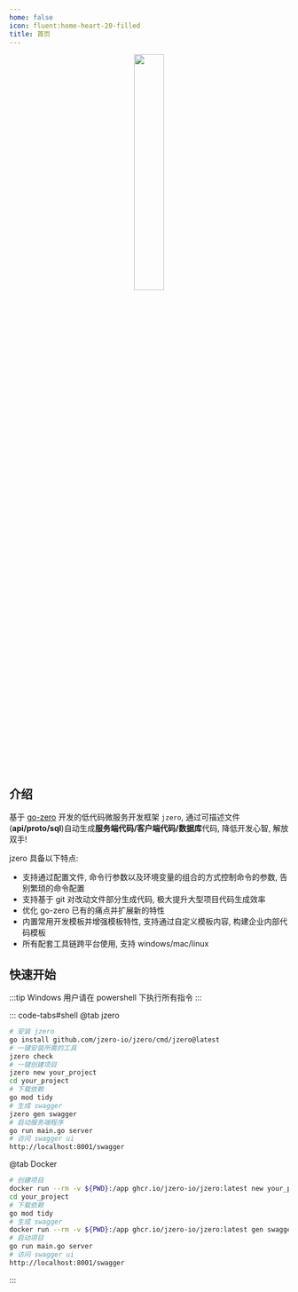 ```yaml
---
home: false
icon: fluent:home-heart-20-filled
title: 首页
---
```


<div style="text-align: center;">
  <img src="https://oss.jaronnie.com/jzero.jpg" style="width: 33%;" alt=""/>
</div>

## 介绍

基于 [go-zero](https://go-zero.dev) 开发的低代码微服务开发框架 `jzero`, 通过可描述文件(**api/proto/sql**)自动生成**服务端代码/客户端代码/数据库**代码, 降低开发心智, 解放双手!

jzero 具备以下特点:

* 支持通过配置文件, 命令行参数以及环境变量的组合的方式控制命令的参数, 告别繁琐的命令配置
* 支持基于 git 对改动文件部分生成代码, 极大提升大型项目代码生成效率
* 优化 go-zero 已有的痛点并扩展新的特性
* 内置常用开发模板并增强模板特性, 支持通过自定义模板内容, 构建企业内部代码模板
* 所有配套工具链跨平台使用, 支持 windows/mac/linux

## 快速开始

:::tip Windows 用户请在 powershell 下执行所有指令
:::

::: code-tabs#shell
@tab jzero

```bash
# 安装 jzero
go install github.com/jzero-io/jzero/cmd/jzero@latest
# 一键安装所需的工具
jzero check
# 一键创建项目
jzero new your_project
cd your_project
# 下载依赖
go mod tidy
# 生成 swagger
jzero gen swagger
# 启动服务端程序
go run main.go server
# 访问 swagger ui
http://localhost:8001/swagger
```

@tab Docker

```bash
# 创建项目
docker run --rm -v ${PWD}:/app ghcr.io/jzero-io/jzero:latest new your_project
cd your_project 
# 下载依赖
go mod tidy
# 生成 swagger
docker run --rm -v ${PWD}:/app ghcr.io/jzero-io/jzero:latest gen swagger
# 启动项目
go run main.go server
# 访问 swagger ui
http://localhost:8001/swagger
```
:::



